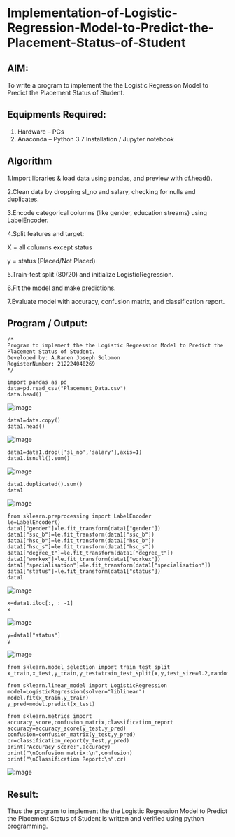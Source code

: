 # Implementation-of-Logistic-Regression-Model-to-Predict-the-Placement-Status-of-Student

## AIM:
To write a program to implement the the Logistic Regression Model to Predict the Placement Status of Student.

## Equipments Required:
1. Hardware – PCs
2. Anaconda – Python 3.7 Installation / Jupyter notebook

## Algorithm
1.Import libraries & load data using pandas, and preview with df.head().

2.Clean data by dropping sl_no and salary, checking for nulls and duplicates.

3.Encode categorical columns (like gender, education streams) using LabelEncoder.

4.Split features and target:

X = all columns except status

y = status (Placed/Not Placed)

5.Train-test split (80/20) and initialize LogisticRegression.

6.Fit the model and make predictions.

7.Evaluate model with accuracy, confusion matrix, and classification report.

## Program / Output:
```
/*
Program to implement the the Logistic Regression Model to Predict the Placement Status of Student.
Developed by: A.Ranen Joseph Solomon
RegisterNumber: 212224040269
*/
```
```
import pandas as pd
data=pd.read_csv("Placement_Data.csv")
data.head()
```
![image](https://github.com/user-attachments/assets/57e17ab9-fce2-499b-bfaa-74bda462ccc5)
```
data1=data.copy()
data1.head()
```
![image](https://github.com/user-attachments/assets/ca0d5494-4025-4321-907f-28b5ad3825df)
```
data1=data1.drop(['sl_no','salary'],axis=1)
data1.isnull().sum()
```
![image](https://github.com/user-attachments/assets/c08227df-ea75-4eea-8426-0508a8799fa0)
```
data1.duplicated().sum()
data1
```
![image](https://github.com/user-attachments/assets/55c6718d-70bf-4b27-a5b8-fcd9d6d0f03a)
```
from sklearn.preprocessing import LabelEncoder
le=LabelEncoder()
data1["gender"]=le.fit_transform(data1["gender"])
data1["ssc_b"]=le.fit_transform(data1["ssc_b"])
data1["hsc_b"]=le.fit_transform(data1["hsc_b"])
data1["hsc_s"]=le.fit_transform(data1["hsc_s"])
data1["degree_t"]=le.fit_transform(data1["degree_t"])
data1["workex"]=le.fit_transform(data1["workex"])
data1["specialisation"]=le.fit_transform(data1["specialisation"])
data1["status"]=le.fit_transform(data1["status"])
data1
```
![image](https://github.com/user-attachments/assets/84cb0588-186e-4cd6-ada8-9079758eeaa7)
```
x=data1.iloc[:, : -1]
x
```
![image](https://github.com/user-attachments/assets/5bce68fe-1a54-4db7-a2c1-8d839748fda4)
```
y=data1["status"]
y
```
![image](https://github.com/user-attachments/assets/c868c299-3632-47aa-9440-a2d432309339)
```
from sklearn.model_selection import train_test_split
x_train,x_test,y_train,y_test=train_test_split(x,y,test_size=0.2,random_state=0)

from sklearn.linear_model import LogisticRegression
model=LogisticRegression(solver="liblinear")
model.fit(x_train,y_train)
y_pred=model.predict(x_test)
```
```
from sklearn.metrics import accuracy_score,confusion_matrix,classification_report
accuracy=accuracy_score(y_test,y_pred)
confusion=confusion_matrix(y_test,y_pred)
cr=classification_report(y_test,y_pred)
print("Accuracy score:",accuracy)
print("\nConfusion matrix:\n",confusion)
print("\nClassification Report:\n",cr)
```
![image](https://github.com/user-attachments/assets/1829e8d4-9886-4552-bb98-ca9def472037)

## Result:
Thus the program to implement the the Logistic Regression Model to Predict the Placement Status of Student is written and verified using python programming.
